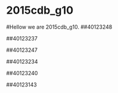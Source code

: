 # 2015cdb_g10
#Hellow we are 2015cdb_g10.
##40123248

##40123237

##40123247

##40123234

##40123240

##40123143